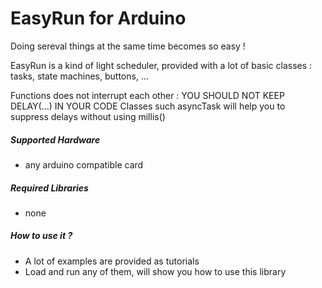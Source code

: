 EasyRun for Arduino
===================

Doing sereval things at the same time becomes so easy !

EasyRun is a kind of light scheduler, provided with a lot of basic classes : tasks, state machines, buttons, ...

Functions does not interrupt each other : YOU SHOULD NOT KEEP DELAY(...) IN YOUR CODE
Classes such asyncTask will help you to suppress delays without using millis()

##### Supported Hardware #####
 - any arduino compatible card

##### Required Libraries #####
 - none
 
##### How to use it ? #####
 - A lot of examples are provided as tutorials
 - Load and run any of them, will show you how to use this library
